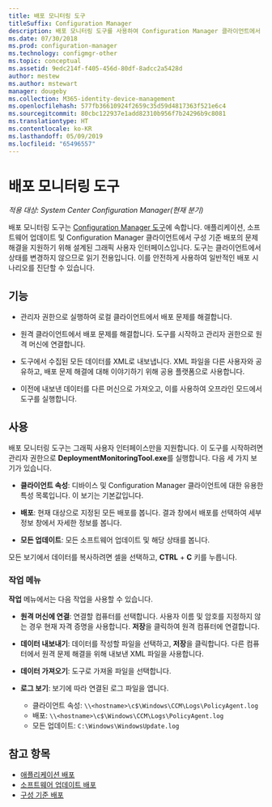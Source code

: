 ```yaml
---
title: 배포 모니터링 도구
titleSuffix: Configuration Manager
description: 배포 모니터링 도구를 사용하여 Configuration Manager 클라이언트에서 소프트웨어 배포 문제를 해결합니다.
ms.date: 07/30/2018
ms.prod: configuration-manager
ms.technology: configmgr-other
ms.topic: conceptual
ms.assetid: 9edc214f-f405-456d-80df-8adcc2a5428d
author: mestew
ms.author: mstewart
manager: dougeby
ms.collection: M365-identity-device-management
ms.openlocfilehash: 577fb36610924f2659c35d59d4817363f521e6c4
ms.sourcegitcommit: 80cbc122937e1add82310b956f7b24296b9c8081
ms.translationtype: HT
ms.contentlocale: ko-KR
ms.lasthandoff: 05/09/2019
ms.locfileid: "65496557"
---
```

# <a name="deployment-monitoring-tool"></a>배포 모니터링 도구

*적용 대상: System Center Configuration Manager(현재 분기)*

배포 모니터링 도구는 [Configuration Manager 도구](/sccm/core/support/tools)에 속합니다. 애플리케이션, 소프트웨어 업데이트 및 Configuration Manager 클라이언트에서 구성 기준 배포의 문제 해결을 지원하기 위해 설계된 그래픽 사용자 인터페이스입니다. 도구는 클라이언트에서 상태를 변경하지 않으므로 읽기 전용입니다. 이를 안전하게 사용하여 일반적인 배포 시나리오를 진단할 수 있습니다.


## <a name="features"></a>기능

- 관리자 권한으로 실행하여 로컬 클라이언트에서 배포 문제를 해결합니다.  

- 원격 클라이언트에서 배포 문제를 해결합니다. 도구를 시작하고 관리자 권한으로 원격 머신에 연결합니다.  

- 도구에서 수집된 모든 데이터를 XML로 내보냅니다. XML 파일을 다른 사용자와 공유하고, 배포 문제 해결에 대해 이야기하기 위해 공용 플랫폼으로 사용합니다.  

- 이전에 내보낸 데이터를 다른 머신으로 가져오고, 이를 사용하여 오프라인 모드에서 도구를 실행합니다.   


## <a name="usage"></a>사용

배포 모니터링 도구는 그래픽 사용자 인터페이스만을 지원합니다. 이 도구를 시작하려면 관리자 권한으로 **DeploymentMonitoringTool.exe**를 실행합니다. 다음 세 가지 보기가 있습니다.  

- **클라이언트 속성**: 디바이스 및 Configuration Manager 클라이언트에 대한 유용한 특성 목록입니다. 이 보기는 기본값입니다.   

- **배포**: 현재 대상으로 지정된 모든 배포를 봅니다. 결과 창에서 배포를 선택하여 세부 정보 창에서 자세한 정보를 봅니다.  

- **모든 업데이트**: 모든 소프트웨어 업데이트 및 해당 상태를 봅니다.  

모든 보기에서 데이터를 복사하려면 셀을 선택하고, **CTRL** + **C** 키를 누릅니다.


### <a name="actions-menu"></a>작업 메뉴

**작업** 메뉴에서는 다음 작업을 사용할 수 있습니다.  

- **원격 머신에 연결**: 연결할 컴퓨터를 선택합니다. 사용자 이름 및 암호를 지정하지 않는 경우 현재 자격 증명을 사용합니다. **저장**을 클릭하여 원격 컴퓨터에 연결합니다.  

- **데이터 내보내기**: 데이터를 작성할 파일을 선택하고, **저장**을 클릭합니다. 다른 컴퓨터에서 원격 문제 해결을 위해 내보낸 XML 파일을 사용합니다.  

- **데이터 가져오기**: 도구로 가져올 파일을 선택합니다.  

- **로그 보기**: 보기에 따라 연결된 로그 파일을 엽니다.  
    - 클라이언트 속성: `\\<hostname>\c$\Windows\CCM\Logs\PolicyAgent.log`
    - 배포: `\\<hostname>\c$\Windows\CCM\Logs\PolicyAgent.log`
    - 모든 업데이트: `C:\Windows\WindowsUpdate.log`



## <a name="see-also"></a>참고 항목

- [애플리케이션 배포](/sccm/apps/deploy-use/deploy-applications)
- [소프트웨어 업데이트 배포](/sccm/sum/deploy-use/deploy-software-updates)
- [구성 기준 배포](/sccm/compliance/deploy-use/deploy-configuration-baselines)
